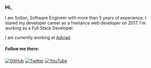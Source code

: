 ### Hi,

I am Soltan, Software Engineer with more than 5 years of experience. I stared my developer career as a freelance web developer on 2017. I'm working as a Full Stack Developer.

I am currently working at [Adviad](https://adviad.com).

##### Follow me there:

[![GitHub](https://img.shields.io/github/followers/soltancode?style=social)](https://github.com/soltancode)
[![Twitter](https://img.shields.io/twitter/follow/soltancode?style=social)](https://twitter.com/soltancode)
[![YouTube](https://img.shields.io/youtube/channel/subscribers/UCZ5AyNjgPWQfX_9f8l3asAQ?style=social)](https://www.youtube.com/channel/UCZ5AyNjgPWQfX_9f8l3asAQ)
